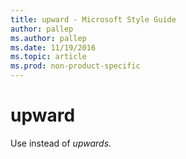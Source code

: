 ```yaml
---
title: upward - Microsoft Style Guide
author: pallep
ms.author: pallep
ms.date: 11/19/2016
ms.topic: article
ms.prod: non-product-specific
---
```


# upward

Use instead of *upwards.*
